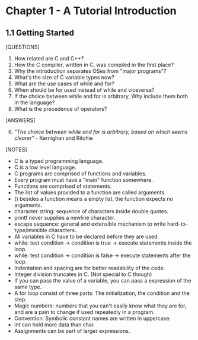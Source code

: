 # Chapter 1 - A Tutorial Introduction
## 1.1 Getting Started

[QUESTIONS]

1. How related are C and C++?
2. How the C compiler, written in C, was compiled in the first place?
3. Why the introduction separates OSes from "major programs"?
4. What's the size of C variable types now?
5. What are the use cases of while and for?
6. When should be for used instead of while and viceversa?
7. If the choice between while and for is arbitrary, Why include them both in the language?
8. What is the precedence of operators?

[ANSWERS]

6. *"The choice between while and for is arbitrary, based on which seems clearer"* - Kernighan and Ritchie

[NOTES]

* C is a typed programming language.
* C is a low level language.
* C programs are comprised of functions and variables.
* Every program must have a "main" function somewhere.
* Functions are comprised of statements.
* The list of values provided to a function are called arguments.
* () besides a function means a empty list, the function expects no arguments.
* character string: sequence of characters inside double quotes.
* printf never supplies a newline character.
* escape sequence: general and extensible mechanism to write hard-to-type/invisible characters.
* All variables in C have to be declared before they are used.
* while: test condition -> condition is true -> execute statements inside the loop.
* while: test condition -> condition is false -> execute statements after the loop.
* Indentation and spacing are for better readability of the code.
* Integer division truncates in C. (Not special to C though)
* If you can pass the value of a variable, you can pass a expression of the same type.
* A for loop consist of three parts: The initialization, the condition and the step.
* Magic numbers: numbers that you can't easily know what they are for, 
and are a pain to change if used repeatedly in a program.
* Convention: Symbolic constant names are written in uppercase.
* int can hold more data than char.
* Assignments can be part of larger expressions.

